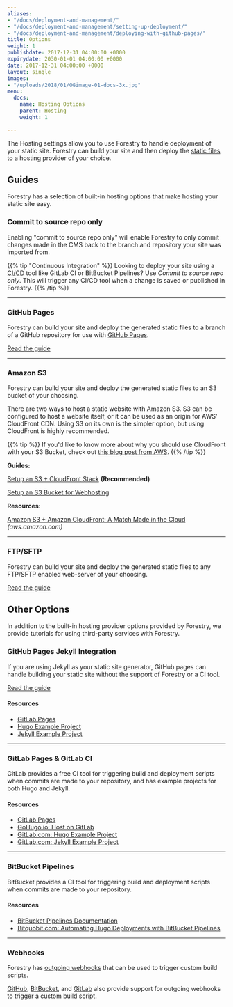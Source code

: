 ```yaml
---
aliases:
- "/docs/deployment-and-management/"
- "/docs/deployment-and-management/setting-up-deployment/"
- "/docs/deployment-and-management/deploying-with-github-pages/"
title: Options
weight: 1
publishdate: 2017-12-31 04:00:00 +0000
expirydate: 2030-01-01 04:00:00 +0000
date: 2017-12-31 04:00:00 +0000
layout: single
images:
- "/uploads/2018/01/OGimage-01-docs-3x.jpg"
menu:
  docs:
    name: Hosting Options
    parent: Hosting
    weight: 1

---
```

The Hosting settings allow you to use Forestry to handle deployment of your static site. Forestry can build your site and then deploy the [static files](/docs/faqs/glossary/static-files) to a hosting provider of your choice.

## Guides

Forestry has a selection of built-in hosting options that make hosting your static site easy.

### Commit to source repo only

Enabling "commit to source repo only" will enable Forestry to only commit changes made in the CMS back to the branch and repository your site was imported from.

{{% tip "Continuous Integration" %}}
Looking to deploy your site using a [CI/CD](/docs/faqs/glossary/ci-cd) tool like GitLab CI or BitBucket Pipelines? Use _Commit to source repo only_. This will trigger any CI/CD tool when a change is saved or published in Forestry.
{{% /tip %}}

---

### GitHub Pages

Forestry can build your site and deploy the generated static files to a branch of a GitHub repository for use with [GitHub Pages](https://pages.github.com/).

[Read the guide](/docs/hosting/github-pages)

---
<!--
### BitBucket Pages

Forestry can build your site and deploy the generated static files to a repository on BitBucket configured to use BitBucket pages.

[Read the guide](/docs/hosting/bitbucket-pages)

---
-->

### Amazon S3

Forestry can build your site and deploy the generated static files to an S3 bucket of your choosing.

There are two ways to host a static website with Amazon S3. S3 can be configured to host a website itself, or it can be used as an origin for AWS' CloudFront CDN. Using S3 on its own is the simpler option, but using CloudFront is highly recommended. 

{{% tip %}}
If you'd like to know more about why you should use CloudFront with your S3 Bucket, check out [this blog post from AWS](https://aws.amazon.com/blogs/networking-and-content-delivery/amazon-s3-amazon-cloudfront-a-match-made-in-the-cloud/).
{{% /tip %}}

**Guides:** 

[Setup an S3 + CloudFront Stack](/docs/hosting/s3-cloudfront-stack) **(Recommended)**

[Setup an S3 Bucket for Webhosting](/docs/hosting/amazon-s3)


**Resources:**

[Amazon S3 + Amazon CloudFront: A Match Made in the Cloud](https://aws.amazon.com/blogs/networking-and-content-delivery/amazon-s3-amazon-cloudfront-a-match-made-in-the-cloud/) *(aws.amazon.com)*

---

### FTP/SFTP

Forestry can build your site and deploy the generated static files to any FTP/SFTP enabled web-server of your choosing.

[Read the guide](/docs/hosting/ftp)

## Other Options

In addition to the built-in hosting provider options provided by Forestry, we provide tutorials for using third-party services with Forestry.

### GitHub Pages Jekyll Integration

If you are using Jekyll as your static site generator, GitHub pages can handle building your static site without the support of Forestry or a CI tool.

[Read the guide](/docs/guides/hosting/github-pages-jekyll)

#### Resources

* [GitLab Pages](https://about.gitlab.com/features/pages/)
* [Hugo Example Project](https://gitlab.com/pages/hugo)
* [Jekyll Example Project](https://gitlab.com/groups/pages)

---

### GitLab Pages & GitLab CI

GitLab provides a free CI tool for triggering build and deployment scripts when commits are made to your repository, and has example projects for both Hugo and Jekyll.

#### Resources

* [GitLab Pages](https://about.gitlab.com/features/pages/)
* [GoHugo.io: Host on GitLab](https://gohugo.io/hosting-and-deployment/hosting-on-gitlab/)
* [GitLab.com: Hugo Example Project](https://gitlab.com/pages/hugo)
* [GitLab.com: Jekyll Example Project](https://gitlab.com/groups/pages)

---

### BitBucket Pipelines

BitBucket provides a CI tool for triggering build and deployment scripts when commits are made to your repository.

#### Resources

* [BitBucket Pipelines Documentation](https://bitbucket.org/product/features/pipelines)
* [Bitquobit.com: Automating Hugo Deployments with BitBucket Pipelines](https://bitquabit.com/post/automating-hugo-deployments/)

---

### Webhooks

Forestry has [outgoing webhooks](/docs/hosting/webhooks/) that can be used to trigger custom build scripts.

[GitHub](https://developer.github.com/webhooks/), [BitBucket](https://confluence.atlassian.com/bitbucket/manage-webhooks-735643732.html), and [GitLab](https://docs.gitlab.com/ce/user/project/integrations/webhooks.html) also provide support for outgoing webhooks to trigger a custom build script.